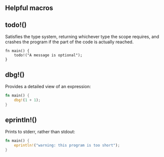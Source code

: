 <section class="slide">

# Helpful macros

</section>
<section class="slide">

## todo!()

Satisfies the type system, returning whichever type the scope requires,
and crashes the program if the part of the code is actually reached.

```rust,compile_fail
fn main() {
    todo!("A message is optional");
}
```

</section>

<section class="slide">

## dbg!()

Provides a detailed view of an expression:

```rust
fn main() {
    dbg!(1 + 1);
}
```

</section>

<section class="slide">

## eprintln!()

Prints to stderr, rather than stdout:

```rust
fn main() {
    eprintln!("warning: this program is too short");
}
```

</section>
